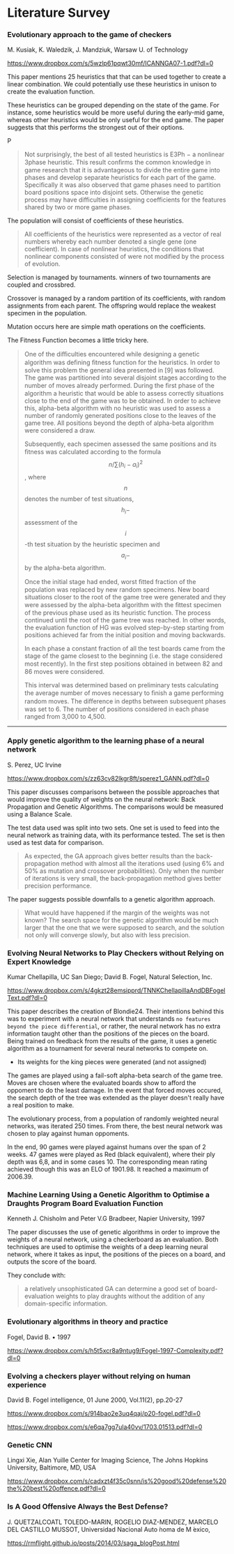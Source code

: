# Literature Survey

### Evolutionary approach to the game of checkers
M. Kusiak, K. Waledzik, J. Mandziuk, Warsaw U. of Technology

https://www.dropbox.com/s/5wzlp61pqwt30mf/ICANNGA07-1.pdf?dl=0

This paper mentions 25 heuristics that that can be used together to create a linear combination. We could potentially use these heuristics in unison to create the evaluation function.

These heuristics can be grouped depending on the state of the game. For instance, some heuristics would be more useful during the early-mid game, whereas other heuristics would be only useful for the end game. The paper suggests that this performs the strongest out of their options.

P
> Not surprisingly, the best of all tested heuristics is E3Ph − a nonlinear 3phase heuristic. This result conﬁrms the common knowledge in game research that it is advantageous to divide the entire game into phases and develop separate heuristics for each part of the game. Specifically it was also observed that game phases need to partition board positions space into disjoint sets. Otherwise the genetic process may have difficulties in assigning coefficients for the features shared by two or more game phases. 

The population will consist of coefficients of these heuristics.


>  All coefficients of the heuristics were represented as a vector of real numbers whereby each number denoted a single gene (one coefficient). In case of nonlinear heuristics, the conditions that nonlinear components consisted of were not modified by the process of evolution.

Selection is managed by tournaments. winners of two tournaments are coupled and crossbred.

Crossover is managed by a random partition of its coefficients, with random assignments from each parent. The offspring would replace the weakest specimen in the population. 

Mutation occurs here are simple math operations on the coefficients.

The Fitness Function becomes a little tricky here.


> One of the diﬃculties encountered while designing a genetic algorithm was deﬁning ﬁtness function for the heuristics. In order to solve this problem the general idea presented in [9] was followed. The game was partitioned into several disjoint stages according to the number of moves already performed. During the ﬁrst phase of the algorithm a heuristic that would be able to assess correctly situations close to the end of the game was to be obtained. In order to achieve this, alpha-beta algorithm with no heuristic was used to assess a number of randomly generated positions close to the leaves of the game tree. All positions beyond the depth of alpha-beta algorithm were considered a draw. 
> 
> Subsequently, each specimen assessed the same positions and its ﬁtness was calculated according to the formula $$n/\sum (h_i - a_i )^2$$, where$$$$$$n$$ denotes the number of test situations, $$h_i-$$ assessment of the $$i$$-th test situation by the heuristic specimen and $$a_i-$$ by the alpha-beta algorithm.
> 
> Once the initial stage had ended, worst ﬁtted fraction of the population was replaced by new random specimens. New board situations closer to the root of the game tree were generated and they were assessed by the alpha-beta algorithm with the ﬁttest specimen of the previous phase used as its heuristic function. The process continued until the root of the game tree was reached. In other words, the evaluation function of HG was evolved step-by-step starting from positions achieved far from the initial position and moving backwards.
> 
> In each phase a constant fraction of all the test boards came from the stage of the game closest to the beginning (i.e. the stage considered most recently). In the ﬁrst step positions obtained in between 82 and 86 moves were considered.
> 
> This interval was determined based on preliminary tests calculating the average number of moves necessary to ﬁnish a game performing random moves. The diﬀerence in depths between subsequent phases was set to 6. The number of positions considered in each phase ranged from 3,000 to 4,500.


----------

### Apply genetic algorithm to the learning phase of a neural network
S. Perez, UC Irvine
	
https://www.dropbox.com/s/zz63cv82lkgr8ft/sperez1_GANN.pdf?dl=0

This paper discusses comparisons between the possible approaches that would improve the quality of weights on the neural network: Back Propagation and Genetic Algorithms. The comparisons would be measured using a Balance Scale.

The test data used was split into two sets. One set is used to feed into the neural network as training data, with its performance tested. The set is then used as test data for comparison.

> As expected, the GA approach gives better results than the back-propagation method with almost all the iterations used (using 6% and 50% as mutation and crossover probabilities). Only when the number of iterations is very small, the back-propagation method gives better precision performance.

The paper suggests possible downfalls to a genetic algorithm approach.

> What would have happened if the margin of the weights was not known?  The search space for the genetic algorithm would be much larger that the one that we were supposed to search, and the solution not only will converge slowly, but also with less precision.


### Evolving Neural Networks to Play Checkers without Relying on Expert Knowledge
Kumar Chellapilla, UC San Diego; David B. Fogel, Natural Selection, Inc.

https://www.dropbox.com/s/4gkzt28emsipprd/TNNKChellapillaAndDBFogelText.pdf?dl=0

This paper describes the creation of Blondie24. Their intentions behind this was to experiment with a neural network that understands `no features beyond the piece differential`, or rather, the neural network has no extra information taught other than the positions of the pieces on the board. Being trained on feedback from the results of the game, it uses a genetic algorithm as a tournament for several neural networks to compete on.

- Its weights for the king pieces were generated (and not assigned)

The games are played using a fail-soft alpha-beta search of the game tree.
Moves are chosen where the evaluated boards show to afford the oppoment to do the least damage. In the event that forced moves occured, the search depth of the tree was extended as the player doesn't really have a real position to make.

The evolutionary process, from a population of randomly weighted neural networks, was iterated 250 times. From there, the best neural network was chosen to play against human oppoments.

In the end, 90 games were played against humans over the span of 2 weeks. 47 games were played as Red (black equivalent), where their ply depth was 6,8, and in some cases 10. The corresponding mean rating achieved though this was an ELO of 1901.98. It reached a maximum of 2006.39. 

### Machine Learning Using a Genetic Algorithm to Optimise a Draughts Program Board Evaluation Function
Kenneth J. Chisholm and Peter V.G Bradbeer,
Napier University, 1997

The paper discusses the use of genetic algorithms in order to improve the weights of a neural network, using a checkerboard as an evaluation. Both techniques are used to optimise the weights of a deep learning neural network, where it takes as input, the positions of the pieces on a board, and outputs the score of the board.

They conclude with:
> a relatively unsophisticated GA can determine a good set of board-evaluation weights to play draughts without the addition of any domain-specific information.


### Evolutionary algorithms in theory and practice
Fogel, David B. • 1997

https://www.dropbox.com/s/h5t5xcr8a9ntug9/Fogel-1997-Complexity.pdf?dl=0

### Evolving a checkers player without relying on human experience
David B. Fogel
intelligence, 01 June 2000, Vol.11(2), pp.20-27

https://www.dropbox.com/s/914bao2e3uq4qaj/p20-fogel.pdf?dl=0


https://www.dropbox.com/s/e6qa7gg7ula40vv/1703.01513.pdf?dl=0


### Genetic CNN
Lingxi Xie, Alan Yuille
Center for Imaging Science, The Johns Hopkins University, Baltimore, MD, USA

https://www.dropbox.com/s/cadxzt4f35c0snn/is%20good%20defense%20the%20best%20offence.pdf?dl=0


### Is A Good Offensive Always the Best Defense?
J. QUETZALCOATL TOLEDO-MARIN, ROGELIO DIAZ-MENDEZ, MARCELO DEL CASTILLO MUSSOT, Universidad Nacional Auto ́noma de M ́exico,

https://rmflight.github.io/posts/2014/03/saga_blogPost.html
